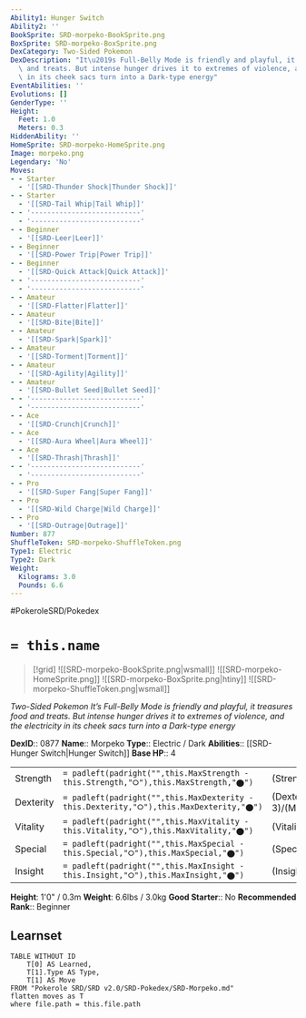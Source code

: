```yaml
---
Ability1: Hunger Switch
Ability2: ''
BookSprite: SRD-morpeko-BookSprite.png
BoxSprite: SRD-morpeko-BoxSprite.png
DexCategory: Two-Sided Pokemon
DexDescription: "It\u2019s Full-Belly Mode is friendly and playful, it treasures food\
  \ and treats. But intense hunger drives it to extremes of violence, and the electricity\
  \ in its cheek sacs turn into a Dark-type energy"
EventAbilities: ''
Evolutions: []
GenderType: ''
Height:
  Feet: 1.0
  Meters: 0.3
HiddenAbility: ''
HomeSprite: SRD-morpeko-HomeSprite.png
Image: morpeko.png
Legendary: 'No'
Moves:
- - Starter
  - '[[SRD-Thunder Shock|Thunder Shock]]'
- - Starter
  - '[[SRD-Tail Whip|Tail Whip]]'
- - '---------------------------'
  - '---------------------------'
- - Beginner
  - '[[SRD-Leer|Leer]]'
- - Beginner
  - '[[SRD-Power Trip|Power Trip]]'
- - Beginner
  - '[[SRD-Quick Attack|Quick Attack]]'
- - '---------------------------'
  - '---------------------------'
- - Amateur
  - '[[SRD-Flatter|Flatter]]'
- - Amateur
  - '[[SRD-Bite|Bite]]'
- - Amateur
  - '[[SRD-Spark|Spark]]'
- - Amateur
  - '[[SRD-Torment|Torment]]'
- - Amateur
  - '[[SRD-Agility|Agility]]'
- - Amateur
  - '[[SRD-Bullet Seed|Bullet Seed]]'
- - '---------------------------'
  - '---------------------------'
- - Ace
  - '[[SRD-Crunch|Crunch]]'
- - Ace
  - '[[SRD-Aura Wheel|Aura Wheel]]'
- - Ace
  - '[[SRD-Thrash|Thrash]]'
- - '---------------------------'
  - '---------------------------'
- - Pro
  - '[[SRD-Super Fang|Super Fang]]'
- - Pro
  - '[[SRD-Wild Charge|Wild Charge]]'
- - Pro
  - '[[SRD-Outrage|Outrage]]'
Number: 877
ShuffleToken: SRD-morpeko-ShuffleToken.png
Type1: Electric
Type2: Dark
Weight:
  Kilograms: 3.0
  Pounds: 6.6
---
```


#PokeroleSRD/Pokedex

# `= this.name`

> [!grid]
> ![[SRD-morpeko-BookSprite.png|wsmall]]
> ![[SRD-morpeko-HomeSprite.png]]
> ![[SRD-morpeko-BoxSprite.png|htiny]]
> ![[SRD-morpeko-ShuffleToken.png|wsmall]]


*Two-Sided Pokemon*
*It’s Full-Belly Mode is friendly and playful, it treasures food and treats. But intense hunger drives it to extremes of violence, and the electricity in its cheek sacs turn into a Dark-type energy*

**DexID**:: 0877
**Name**:: Morpeko
**Type**:: Electric / Dark
**Abilities**:: [[SRD-Hunger Switch|Hunger Switch]]
**Base HP**:: 4

|           |                                                                                        |                                          |
| --------- | -------------------------------------------------------------------------------------- | ---------------------------------------- |
| Strength  | `= padleft(padright("",this.MaxStrength - this.Strength,"⭘"),this.MaxStrength,"⬤")`    | (Strength::3)/(MaxStrength::6)   |
| Dexterity | `= padleft(padright("",this.MaxDexterity - this.Dexterity,"⭘"),this.MaxDexterity,"⬤")` | (Dexterity:: 3)/(MaxDexterity::6) |
| Vitality  | `= padleft(padright("",this.MaxVitality - this.Vitality,"⭘"),this.MaxVitality,"⬤")`    | (Vitality::2)/(MaxVitality::4)   |
| Special   | `= padleft(padright("",this.MaxSpecial - this.Special,"⭘"),this.MaxSpecial,"⬤")`       | (Special::2)/(MaxSpecial::5)     |
| Insight   | `= padleft(padright("",this.MaxInsight - this.Insight,"⭘"),this.MaxInsight,"⬤")`       | (Insight::2)/(MaxInsight::4)     |

**Height**: 1'0" / 0.3m
**Weight**: 6.6lbs / 3.0kg
**Good Starter**:: No
**Recommended Rank**:: Beginner

## Learnset

```dataview
TABLE WITHOUT ID
    T[0] AS Learned,
    T[1].Type AS Type,
    T[1] AS Move
FROM "Pokerole SRD/SRD v2.0/SRD-Pokedex/SRD-Morpeko.md"
flatten moves as T
where file.path = this.file.path
```
